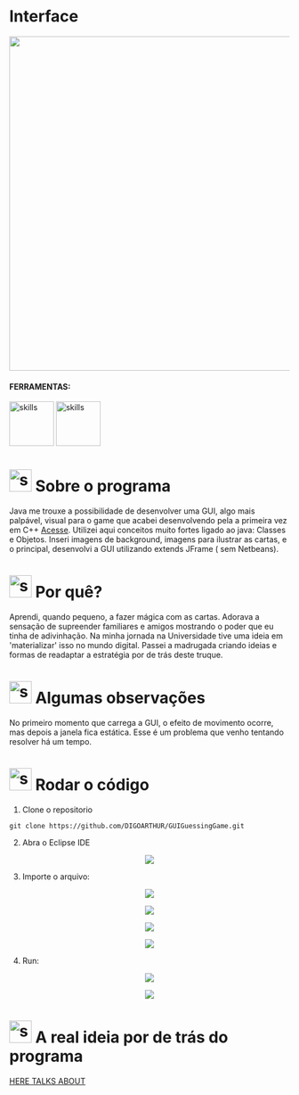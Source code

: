# Interface

 <p align="center">
 <img src="https://github.com/DIGOARTHUR/Java-01-GUIGuessingGame/blob/master/IMGs -- Readme/GUI.gif" align="center" height="600" width="710" >
</p>      

#### FERRAMENTAS:
<p align="left">

<img  alt="skills"  width="80" height="80" src="https://user-images.githubusercontent.com/59892368/148622155-a24423fe-963c-4cba-b41a-5875a9bf44e4.png">


<img  alt="skills"  width="80" height="80" src="https://user-images.githubusercontent.com/59892368/148622378-07ab539a-2dc9-42c3-8326-92bb1939b3ca.png">

</p>
 

# <img  alt="skills"  width="40" height="40" src="https://user-images.githubusercontent.com/59892368/148622497-164365e8-f6b0-4f40-bc75-a0ed4da6059b.png">  Sobre o programa <!---write here : talk a little about project: what's does, example.  -->
Java me trouxe a possibilidade de desenvolver uma GUI, algo mais palpável, visual para o game que acabei desenvolvendo pela a primeira vez em C++ [Acesse](https://github.com/DIGOARTHUR/Console-GuessingGame.git). Utilizei aqui conceitos muito fortes ligado ao java: Classes e Objetos. Inseri imagens de background, imagens para ilustrar as cartas, e o principal, desenvolvi a GUI utilizando extends JFrame ( sem Netbeans).

  
  


# <img  alt="skills"  width="40" height="40" src="https://user-images.githubusercontent.com/59892368/148622627-c1eaa513-ca90-49e2-b5b8-c11d369becef.png"> Por quê?  <!---write here : motivation that led to created ; why did you do this program?   -->
Aprendi, quando pequeno, a fazer mágica com as cartas. Adorava a sensação de supreender familiares e amigos mostrando o poder que eu tinha de adivinhação.
Na minha jornada na Universidade tive uma ideia em 'materializar' isso no mundo digital. Passei a madrugada criando ideias e formas de readaptar a estratégia por de trás deste truque.


# <img  alt="skills"  width="40" height="40" src="https://user-images.githubusercontent.com/59892368/148622723-8e753e71-6bbf-46c3-b1b5-4fcc3d841a88.png"> Algumas observações
 No primeiro momento que carrega a GUI, o efeito de movimento ocorre, mas depois a janela fica estática. Esse é um problema que venho tentando resolver há um tempo.
 
 
 # <img  alt="skills"  width="40" height="40" src="https://user-images.githubusercontent.com/59892368/142216697-dd93272c-c614-4664-9d63-c4e4dfc3e0f3.gif"> Rodar o código
 1. Clone o repositorio
```
git clone https://github.com/DIGOARTHUR/GUIGuessingGame.git
```
2. Abra o Eclipse IDE
 <p align="center">
 <img src="https://user-images.githubusercontent.com/59892368/148620638-ce0e4a3c-f0c2-4149-87f2-fe195c4b1128.png" align="center"  >
</p>  

3. Importe o arquivo:

 <p align="center">
 <img src="https://user-images.githubusercontent.com/59892368/148620492-8c24181f-2fb2-4f8e-a244-d97823a963a1.png" align="center"  >
</p>   
 <p align="center">
 <img src="https://user-images.githubusercontent.com/59892368/148620604-011b97a9-7425-436d-aaab-8a69ed05ef0b.png" align="center" >
</p>   
 <p align="center">
 <img src="https://user-images.githubusercontent.com/59892368/148620758-b63d9b94-d34b-4c52-bf9b-79de1968e6ef.png" align="center"  >
</p> 

 <p align="center">
 <img src="https://user-images.githubusercontent.com/59892368/148620868-fc033ec3-1613-488e-a518-2de5f3ec1696.png" align="center"  >
</p> 

4. Run:
 <p align="center">
 <img src="https://user-images.githubusercontent.com/59892368/148621497-b1575d61-26a6-4f35-83de-51511750353e.png" align="center"  >
</p> 

 <p align="center">
 <img src="https://user-images.githubusercontent.com/59892368/148621587-121f7d7a-f2b1-4922-804b-ed4e261b7308.png" align="center"  >
</p> 


#  <img  alt="skills"  width="40" height="40" src="https://user-images.githubusercontent.com/59892368/148624660-d43c2dbc-c5f1-40d4-bc0c-3737a49d6fc0.png"> A real ideia por de trás do programa
 
 [HERE TALKS ABOUT](https://github.com/DIGOARTHUR/Cpp-01-GuessingGame#the-real-ideia-behind-program)


 
 




 
 

